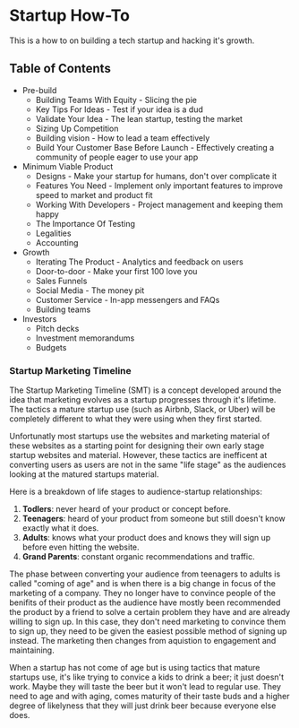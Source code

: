 # Startup How-To
This is a how to on building a tech startup and hacking it's growth.

## Table of Contents
- Pre-build
  - Building Teams With Equity - Slicing the pie
  - Key Tips For Ideas - Test if your idea is a dud
  - Validate Your Idea - The lean startup, testing the market
  - Sizing Up Competition
  - Building vision - How to lead a team effectively
  - Build Your Customer Base Before Launch - Effectively creating a community of people eager to use your app
- Minimum Viable Product
  - Designs - Make your startup for humans, don't over complicate it
  - Features You Need - Implement only important features to improve speed to market and product fit
  - Working With Developers - Project management and keeping them happy
  - The Importance Of Testing
  - Legalities
  - Accounting
- Growth
  - Iterating The Product - Analytics and feedback on users
  - Door-to-door - Make your first 100 love you
  - Sales Funnels
  - Social Media - The money pit
  - Customer Service - In-app messengers and FAQs
  - Building teams
- Investors
  - Pitch decks
  - Investment memorandums
  - Budgets

### Startup Marketing Timeline

The Startup Marketing Timeline (SMT) is a concept developed around the idea that marketing evolves as a startup progresses through it's lifetime. The tactics a mature startup use (such as Airbnb, Slack, or Uber) will be completely different to what they were using when they first started.

Unfortunatly most startups use the websites and marketing material of these websites as a starting point for designing their own early stage startup websites and material. However, these tactics are inefficent at converting users as users are not in the same "life stage" as the audiences looking at the matured startups material.

Here is a breakdown of life stages to audience-startup relationships:

1. **Todlers**: never heard of your product or concept before.
2. **Teenagers**: heard of your product from someone but still doesn't know exactly what it does.
3. **Adults**: knows what your product does and knows they will sign up before even hitting the website.
4. **Grand Parents**: constant organic recommendations and traffic.

The phase between converting your audience from teenagers to adults is called "coming of age" and is when there is a big change in focus of the marketing of a company. They no longer have to convince people of the benifits of their product as the audience have mostly been recommended the product by a friend to solve a certain problem they have and are already willing to sign up. In this case, they don't need marketing to convince them to sign up, they need to be given the easiest possible method of signing up instead. The marketing then changes from aquistion to engagement and maintaining.

When a startup has not come of age but is using tactics that mature startups use, it's like trying to convice a kids to drink a beer; it just doesn't work. Maybe they will taste the beer but it won't lead to regular use. They need to age and with aging, comes maturity of their taste buds and a higher degree of likelyness that they will just drink beer because everyone else does.
